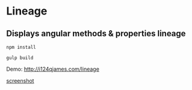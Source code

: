 # Lineage
## Displays angular methods & properties lineage

`npm install`

`gulp build`

Demo: http://i124qjames.com/lineage

[screenshot](http://i.imgur.com/mxOuJpm.png)




